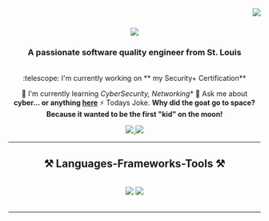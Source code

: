 <img align="right" src="https://visitor-badge.laobi.icu/badge?page_id=Aingargiola.Aingargiola" />
<h1 align="center">
    <img src="https://readme-typing-svg.herokuapp.com/?font=Righteous&size=35&center=true&vCenter=true&width=500&height=70&duration=4000&lines=Hi+There!+:wave:;+I'm+Anthony+Ingargiola!;" />
</h1>
<h3 align="center">A passionate software quality engineer from St. Louis</h3>
<br/>
<div align="center">
 :telescope: I'm currently working on ** my Security+ Certification**
 
 🌱 I'm currently learning *CyberSecurity, Networking**
💬 Ask me about **cyber... or anything [here](https://github.com/cw-prime/Coding-Challenges.git)**
⚡ Todays Joke. **Why did the goat go to space? Because it wanted to be the first "kid" on the moon!**
 </div>
 
<div align="center"> 
  <a href="mailto:mark.alan.prime@gmail.com">
    <img src="https://img.shields.io/badge/Gmail-333333?style=for-the-badge&logo=gmail&logoColor=red" />
  </a>
  <a href="https://www.linkedin.com/in/mark-barton-03529b34/" target="_blank">
    <img src="https://img.shields.io/badge/LinkedIn-0077B5?style=for-the-badge&logo=linkedin&logoColor=white" target="_blank" />
  </a>
  </a>
</div>
 <hr/>
 
<h2 align="center">⚒️ Languages-Frameworks-Tools ⚒️</h2>
<br/>
<div align="center">
    <img src="https://skillicons.dev/icons?i=vscode,github,bash,git,html,css,javascript,php,reactjs, angular,css," />
    <img src="https://skillicons.dev/icons?i=java,oracle,tomcat,spring,mongodb,sql," /><br>
</div>
<br/>
<hr/>